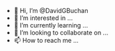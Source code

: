 - 👋 Hi, I’m @DavidGBuchan
- 👀 I’m interested in ...
- 🌱 I’m currently learning ...
- 💞️ I’m looking to collaborate on ...
- 📫 How to reach me ...

<!---
DavidGBuchan/DavidGBuchan is a ✨ special ✨ repository because its `README.md` (this file) appears on your GitHub profile.
You can click the Preview link to take a look at your changes.
--->
